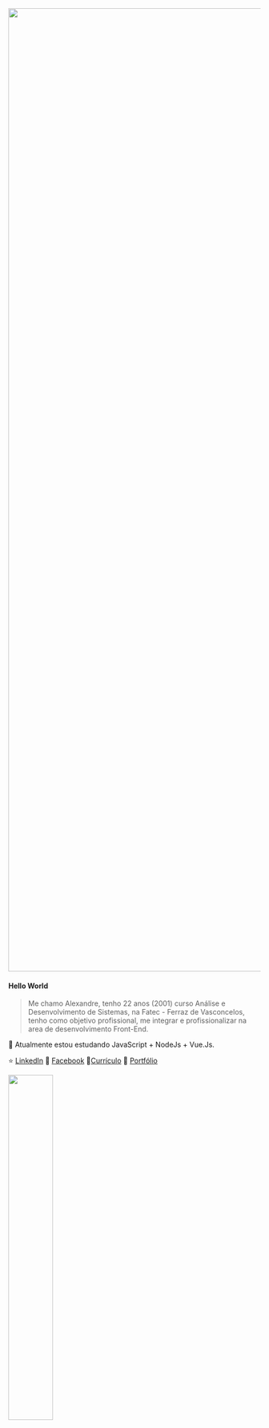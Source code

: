 <img width="1920px" src="https://imgur.com/BqJsyhL.png"/>

#### Hello World
> Me chamo Alexandre, tenho 22 anos (2001) curso Análise e Desenvolvimento de Sistemas, na Fatec - Ferraz de Vasconcelos, tenho como objetivo profissional, me integrar e profissionalizar na area de desenvolvimento Front-End.

🌱 Atualmente estou estudando JavaScript + NodeJs + Vue.Js.

⭐️ [LinkedIn](https://www.linkedin.com/in/alesouza2503/) 🌌 [Facebook](https://www.facebook.com/alexandre.henrique.16144/) 💼[Currículo](https://drive.google.com/file/d/1GixahJ2buhaoUmkKzXQ06mAID4_OVJ-i/view?usp=sharing) 🐙 [Portfólio](https://alehsouza.dev/)

<img width="42%" align="left" src="https://github-readme-stats.vercel.app/api/top-langs/?username=AlehSouza&layout=compact&show_icons=true&title_color=000000&icon_color=000000" />
